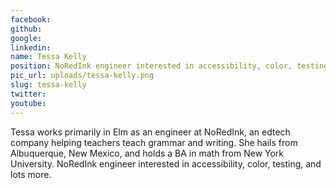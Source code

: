 ```yaml
---
facebook: 
github: 
google: 
linkedin: 
name: Tessa Kelly
position: NoRedInk engineer interested in accessibility, color, testing, and lots more
pic_url: uploads/tessa-kelly.png
slug: tessa-kelly
twitter: 
youtube: 
---
```

<p>Tessa works primarily in Elm as an engineer at NoRedInk, an edtech company helping teachers teach grammar and writing. She hails from Albuquerque, New Mexico, and holds a BA in math from New York University. NoRedInk engineer interested in accessibility, color, testing, and lots more.</p>
